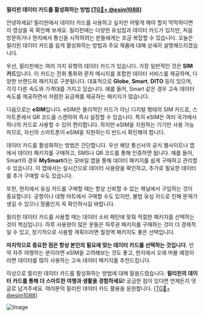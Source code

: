 **필리핀 데이터 카드를 활성화하는 방법 [[TG💪+ @esim1088](https://t.me/s/esim1088)]**

안녕하세요! 필리핀에서 데이터 카드를 사용하고 싶지만 어떻게 해야 할지 막막하다면 이 영상을 꼭 확인해 보세요. 필리핀에는 다양한 유심칩과 데이터 카드가 있지만, 처음 방문하거나 현지에서 통신을 시작하려는 분들에게는 조금 복잡할 수 있습니다. 오늘은 필리핀 데이터 카드를 쉽게 활성화하는 방법과 주요 제품에 대해 상세히 설명해드리겠습니다.

우선, 필리핀에는 여러 가지 유형의 데이터 카드가 있습니다. 가장 일반적인 것은 **SIM 카드**입니다. 이 카드는 전화 통화와 문자 메시지를 포함한 데이터 서비스를 제공하며, 다양한 브랜드와 패키지로 구분됩니다. 대표적으로 **Globe**, **Smart**, **DITO** 등이 있으며, 각각 다른 속도와 가격대를 가지고 있습니다. 예를 들어, Smart 같은 경우 고속 데이터 속도를 제공하면서 저렴한 요금제를 제공하는 패키지가 많습니다.

다음으로는 **eSIM**입니다. eSIM은 물리적인 카드가 아닌 디지털 형태의 SIM 카드로, 스마트폰에서 QR 코드를 스캔하여 즉시 설정할 수 있습니다. 특히 eSIM은 여러 국가에서 하나의 카드로 사용할 수 있어 편리합니다. 하지만 eSIM을 지원하는 기기만 사용 가능하므로, 자신의 스마트폰이 eSIM을 지원하는지 반드시 확인해야 합니다.

데이터 카드를 활성화하는 방법은 간단합니다. 우선 해당 통신사의 공식 웹사이트나 앱에서 데이터 패키지를 구매하고, SMS나 QR 코드를 통해 인증하면 됩니다. 예를 들어, Smart의 경우 **MySmart**라는 모바일 앱을 통해 데이터 패키지를 쉽게 구매하고 관리할 수 있습니다. 이 앱에서는 실시간으로 데이터 사용량을 확인하고, 추가로 필요한 데이터를 추가 구매할 수도 있습니다.

또한, 현지에서 유심 카드를 구매할 때는 항상 신뢰할 수 있는 채널에서 구입하는 것이 중요합니다. 공항이나 대형 마트에서 구매할 수도 있지만, 불법 유심 카드로 인해 문제가 생길 수 있으니 정품인지 꼭 확인하시길 바랍니다.

필리핀 데이터 카드를 사용할 때는 데이터 소비 패턴에 맞춰 적절한 패키지를 선택하는 것이 핵심입니다. 하루 사용량이 많은 분들은 하루권 패키지를 구매하는 것이 더 경제적일 수 있고, 장기적으로 사용할 계획이라면 월정액 패키지도 좋은 선택입니다.

**마지막으로 중요한 점은 항상 본인의 필요에 맞는 데이터 카드를 선택하는 것입니다.** 만약 자주 여행하는 분이라면 eSIM을 고려해보는 것도 좋고, 현지에서 오래 머물 예정이라면 데이터를 많이 사용하는 고속 데이터 패키지를 추천드립니다.

이상으로 필리핀 데이터 카드를 활성화하는 방법에 대해 말씀드렸습니다. **필리핀의 데이터 카드를 통해 더 스마트한 여행과 생활을 경험하세요!** 궁금한 점이 있다면 언제든지 댓글로 남겨주세요. 여러분의 필리핀 데이터 카드 활용을 응원합니다. [[TG💪+ @esim1088](https://t.me/s/esim1088)]

![Image](https://i.postimg.cc/Y0z9fWf4/image.png)